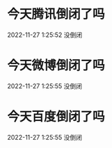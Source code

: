 # 今天腾讯倒闭了吗

2022-11-27 1:25:52 没倒闭

# 今天微博倒闭了吗

2022-11-27 1:25:55 没倒闭

# 今天百度倒闭了吗

2022-11-27 1:25:55 没倒闭

